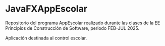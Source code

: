# JavaFXAppEscolar
Repositorio del programa AppEscolar realizado durante las clases de la EE Principios de Construcción de Software, periodo FEB-JUL 2025.

Aplicación destinada al control escolar.

